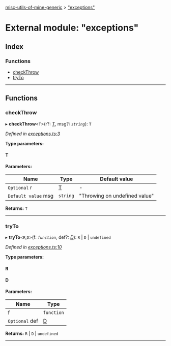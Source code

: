 [misc-utils-of-mine-generic](../README.md) > ["exceptions"](../modules/_exceptions_.md)

# External module: "exceptions"

## Index

### Functions

* [checkThrow](_exceptions_.md#checkthrow)
* [tryTo](_exceptions_.md#tryto)

---

## Functions

<a id="checkthrow"></a>

###  checkThrow

▸ **checkThrow**<`T`>(r?: *[T]()*, msg?: *`string`*): `T`

*Defined in [exceptions.ts:3](https://github.com/cancerberoSgx/misc-utils-of-mine/blob/6844400/misc-utils-of-mine-generic/src/exceptions.ts#L3)*

**Type parameters:**

#### T 
**Parameters:**

| Name | Type | Default value |
| ------ | ------ | ------ |
| `Optional` r | [T]() | - |
| `Default value` msg | `string` | &quot;Throwing on undefined value&quot; |

**Returns:** `T`

___
<a id="tryto"></a>

###  tryTo

▸ **tryTo**<`R`,`D`>(f: *`function`*, def?: *[D]()*): `R` \| `D` \| `undefined`

*Defined in [exceptions.ts:10](https://github.com/cancerberoSgx/misc-utils-of-mine/blob/6844400/misc-utils-of-mine-generic/src/exceptions.ts#L10)*

**Type parameters:**

#### R 
#### D 
**Parameters:**

| Name | Type |
| ------ | ------ |
| f | `function` |
| `Optional` def | [D]() |

**Returns:** `R` \| `D` \| `undefined`

___

